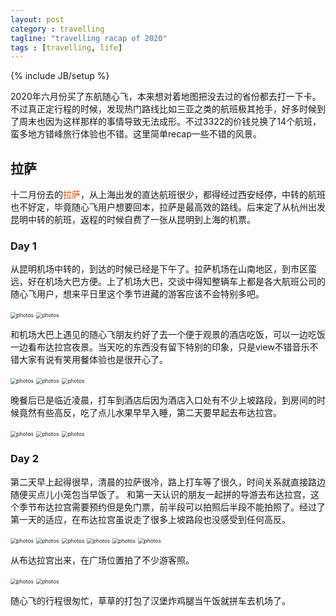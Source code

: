 ```yaml
---
layout: post
category : travelling
tagline: "travelling racap of 2020"
tags : [travelling, life]
---
```

{% include JB/setup %}

2020年六月份买了东航随心飞，本来想对着地图把没去过的省份都去打一下卡。不过真正定行程的时候，发现热门路线比如三亚之类的航班极其抢手，好多时候到了周末也因为这样那样的事情导致无法成形。不过3322的价钱兑换了14个航班，蛮多地方错峰旅行体验也不错。这里简单recap一些不错的风景。

## 拉萨

十二月份去的<a style="color:#FF4500;text-decoration:none">拉萨</a>，从上海出发的直达航班很少，都得经过西安经停，中转的航班也不好定，毕竟随心飞用户想要回本，拉萨是最高效的路线。后来定了从杭州出发昆明中转的航班，返程的时候自费了一张从昆明到上海的机票。

### Day 1

从昆明机场中转的，到达的时候已经是下午了。拉萨机场在山南地区，到市区蛮远，好在机场大巴方便。上了机场大巴，交谈中得知整辆车上都是各大航班公司的随心飞用户，想来平日里这个季节进藏的游客应该不会特别多吧。

<img src="../../../.././assets/themes/imgs/2020_travelling/lhasa/1051975239.jpg" style="zoom:60%" alt="photos">

<img src="../../../.././assets/themes/imgs/2020_travelling/lhasa/1424454219.jpg" style="zoom:60%" alt="photos">


和机场大巴上遇见的随心飞朋友约好了去一个便于观景的酒店吃饭，可以一边吃饭一边看布达拉宫夜景。当天吃的东西没有留下特别的印象，只是view不错音乐不错大家有说有笑用餐体验也是很开心了。

<img src="../../../.././assets/themes/imgs/2020_travelling/lhasa/1869083888.jpg" style="zoom:60%" alt="photos">

<img src="../../../.././assets/themes/imgs/2020_travelling/lhasa/1926985371.jpg" style="zoom:60%" alt="photos">

<img src="../../../.././assets/themes/imgs/2020_travelling/lhasa/1817961346.jpg" style="zoom:60%" alt="photos">


晚餐后已是临近凌晨，打车到酒店后因为酒店入口处有不少上坡路段，到房间的时候竟然有些高反，吃了点儿水果早早入睡，第二天要早起去布达拉宫。

<img src="../../../.././assets/themes/imgs/2020_travelling/lhasa/505705411.jpg" style="zoom:60%" alt="photos">

<img src="../../../.././assets/themes/imgs/2020_travelling/lhasa/713167469.jpg" style="zoom:60%" alt="photos">

<img src="../../../.././assets/themes/imgs/2020_travelling/lhasa/584474828.jpg" style="zoom:60%" alt="photos">

### Day 2

第二天早上起得很早，清晨的拉萨很冷，路上打车等了很久，时间关系就直接路边随便买点儿小笼包当早饭了。
和第一天认识的朋友一起拼的导游去布达拉宫，这个季节布达拉宫需要预约但是免门票，前半段可以拍照后半段不能拍照了。经过了第一天的适应，在布达拉宫虽说走了很多上坡路段也没感受到任何高反。

<img src="../../../.././assets/themes/imgs/2020_travelling/lhasa/1775924261.jpg" style="zoom:60%" alt="photos">
<img src="../../../.././assets/themes/imgs/2020_travelling/lhasa/1600590592.jpg" style="zoom:60%" alt="photos">


<img src="../../../.././assets/themes/imgs/2020_travelling/lhasa/410150127.jpg" style="zoom:60%" alt="photos">
<img src="../../../.././assets/themes/imgs/2020_travelling/lhasa/1473465695.jpg" style="zoom:60%" alt="photos">
<img src="../../../.././assets/themes/imgs/2020_travelling/lhasa/2006257527.jpg" style="zoom:60%" alt="photos">
<img src="../../../.././assets/themes/imgs/2020_travelling/lhasa/234257529.jpg" style="zoom:60%" alt="photos">


从布达拉宫出来，在广场位置拍了不少游客照。

<img src="../../../.././assets/themes/imgs/2020_travelling/lhasa/928010986.jpg" style="zoom:60%" alt="photos">

<img src="../../../.././assets/themes/imgs/2020_travelling/lhasa/1807234474.jpg" style="zoom:60%" alt="photos">


随心飞的行程很匆忙，草草的打包了汉堡炸鸡腿当午饭就拼车去机场了。

